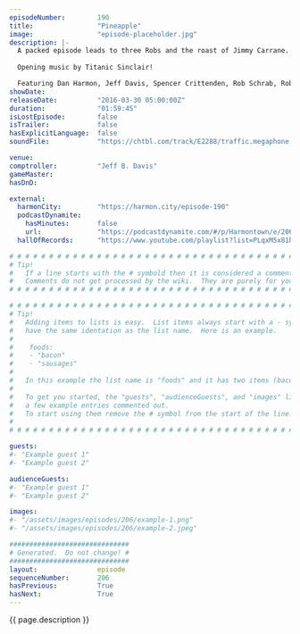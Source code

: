 ```yaml
---
episodeNumber:        190
title:                "Pineapple"
image:                "episode-placeholder.jpg"
description: |-
  A packed episode leads to three Robs and the roast of Jimmy Carrane. 
  
  Opening music by Titanic Sinclair!

  Featuring Dan Harmon, Jeff Davis, Spencer Crittenden, Rob Schrab, Rob Corddry, Jimmy Carrane, Cameron Esposito and DeMorge Brown.
showDate:             
releaseDate:          "2016-03-30 05:00:00Z"
duration:             "01:59:45"
isLostEpisode:        false
isTrailer:            false
hasExplicitLanguage:  false
soundFile:            "https://chtbl.com/track/E2288/traffic.megaphone.fm/STA3342011339.mp3?updated=1560378932"

venue:                
comptroller:          "Jeff B. Davis"
gameMaster:           
hasDnD:               

external:
  harmonCity:         "https://harmon.city/episode-190"
  podcastDynamite:
    hasMinutes:       false
    url:              "https://podcastdynamite.com/#/p/Harmontown/e/206/190"
  hallOfRecords:      "https://www.youtube.com/playlist?list=PLqxM5x81hNOZ2oPl82soQs3r4d3z0t81J"

# # # # # # # # # # # # # # # # # # # # # # # # # # # # # # # # # # # # # # # # # # # # #
# Tip!
#   If a line starts with the # symbold then it is considered a comment.
#   Comments do not get processed by the wiki.  They are purely for your information.
# # # # # # # # # # # # # # # # # # # # # # # # # # # # # # # # # # # # # # # # # # # # #

# # # # # # # # # # # # # # # # # # # # # # # # # # # # # # # # # # # # # # # # # # # # #
# Tip!
#   Adding items to lists is easy.  List items always start with a - symbol and have
#   have the same identation as the list name.  Here is an example.
#
#    foods:
#    - "bacon"
#    - "sausages"
#
#   In this example the list name is "foods" and it has two items (bacon, and sausages).
#
#   To get you started, the "guests", "audienceGuests", and "images" lists below have
#   a few example entries commented out.
#   To start using them remove the # symbol from the start of the line.
#
# # # # # # # # # # # # # # # # # # # # # # # # # # # # # # # # # # # # # # # # # # # # #

guests:
#- "Example guest 1"
#- "Example guest 2"

audienceGuests:
#- "Example guest 1"
#- "Example guest 2"

images:
#- "/assets/images/episodes/206/example-1.png"
#- "/assets/images/episodes/206/example-2.jpeg"

##############################
# Generated.  Do not change! #
##############################
layout:               episode
sequenceNumber:       206
hasPrevious:          True
hasNext:              True
---
```


<!-- The episode description will be rendered here -->
{{ page.description }}

<!-- Add your content BELOW here -->
<!-- vvvvvvvvvvvvvvvvvvvvvvvvvvv -->




<!-- ^^^^^^^^^^^^^^^^^^^^^^^^^^^ -->
<!-- Add your content ABOVE here -->

<!-- The episode gallery will be rendered here -->